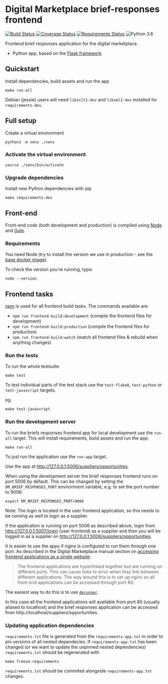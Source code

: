 # Digital Marketplace brief-responses frontend

[![Build Status](https://travis-ci.org/alphagov/digitalmarketplace-brief-responses-frontend.svg?branch=master)](https://travis-ci.org/alphagov/digitalmarketplace-brief-responses-frontend)
[![Coverage Status](https://coveralls.io/repos/github/alphagov/digitalmarketplace-brief-responses-frontend/badge.svg?branch=master)](https://coveralls.io/github/alphagov/digitalmarketplace-brief-responses-frontend?branch=master)
[![Requirements Status](https://requires.io/github/alphagov/digitalmarketplace-brief-responses-frontend/requirements.svg?branch=master)](https://requires.io/github/alphagov/digitalmarketplace-brief-responses-frontend/requirements/?branch=master)
![Python 3.6](https://img.shields.io/badge/python-3.6-blue.svg)

Frontend brief responses application for the digital marketplace.

- Python app, based on the [Flask framework](http://flask.pocoo.org/)

## Quickstart

Install dependencies, build assets and run the app
```
make run-all
```

Debian (jessie) users will need `libxslt1-dev` and `libxml2-dev` installed for `requirements-dev`.

## Full setup

Create a virtual environment
 ```
 python3 -m venv ./venv
 ```

### Activate the virtual environment

```
source ./venv/bin/activate
```

### Upgrade dependencies

Install new Python dependencies with pip

```make requirements-dev```


## Front-end

Front-end code (both development and production) is compiled using [Node](http://nodejs.org/) and [Gulp](http://gulpjs.com/).

### Requirements

You need Node (try to install the version we use in production -
 see the [base docker image](https://github.com/alphagov/digitalmarketplace-docker-base/blob/master/base.docker)).

To check the version you're running, type:

```
node --version
```

## Frontend tasks

[npm](https://docs.npmjs.com/cli/run-script) is used for all frontend build tasks. The commands available are:

- `npm run frontend-build:development` (compile the frontend files for development)
- `npm run frontend-build:production` (compile the frontend files for production)
- `npm run frontend-build:watch` (watch all frontend files & rebuild when anything changes)





### Run the tests

To run the whole testsuite:

```
make test
```

To test individual parts of the test stack use the `test-flake8`, `test-python`
or `test-javascript` targets.

eg.
```
make test-javascript
```

### Run the development server

To run the briefs responses frontend app for local development use the `run-all` target.
This will install requirements, build assets and run the app.

```
make run-all
```

To just run the application use the `run-app` target.

Use the app at http://127.0.0.1:5006/suppliers/opportunities.

When using the development server the brief responses frontend runs on port 5006 by default.
This can be changed by setting the `DM_BRIEF_RESPONSES_PORT` environment variable, e.g.
to set the port number to 9006:
```
export DM_BRIEF_RESPONSES_PORT=9006
```

Note: The login is located in the user frontend application, so this needs to be running as well to login as a supplier.

If the application is running on port 5006 as described above, login from
http://127.0.0.1:5007/login (user frontend) as a supplier and then you will be
logged in as a supplier on http://127.0.0.1:5006/suppliers/opportunities.

It is easier to use the apps if nginx is configured to run them through one port.
As described in the Digital Marketplace manual section on [accessing frontend
applications as a single website][manual-nginx]:

> The frontend applications are hyperlinked together but are running on
> different ports. This can cause links to error when they link between
> different applications. The way around this is to set up nginx so all front
> end applications can be accessed through port 80.

The easiest way to do this is to use [`dmrunner`](https://github.com/alphagov/digitalmarketplace-runner).

In this case all the frontend applications will available from port 80 (usually
aliased to localhost) and the brief responses application can be accessed from
http://localhost/suppliers/opportunities.

[manual-nginx]: https://alphagov.github.io/digitalmarketplace-manual/developing-the-digital-marketplace/developer-setup.html#accessing-frontend-applications-as-a-single-website

### Updating application dependencies

`requirements.txt` file is generated from the `requirements-app.txt` in order to pin
versions of all nested dependecies. If `requirements-app.txt` has been changed (or
we want to update the unpinned nested dependencies) `requirements.txt` should be
regenerated with

```
make freeze-requirements
```

`requirements.txt` should be commited alongside `requirements-app.txt` changes.
